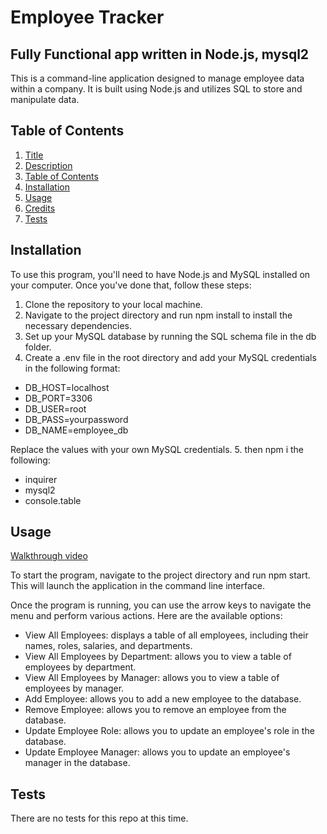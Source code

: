 # Employee Tracker

## Fully Functional app written in Node.js, mysql2

This is a command-line application designed to manage employee data within a company. It is built using Node.js and utilizes SQL to store and manipulate data.

## Table of Contents

1. [Title](#project-title)
2. [Description](#description)
3. [Table of Contents](#table-of-contents)
4. [Installation](#installation)
5. [Usage](#usage)
6. [Credits](#credits)
8. [Tests](#tests)


## Installation

To use this program, you'll need to have Node.js and MySQL installed on your computer. Once you've done that, follow these steps:

1. Clone the repository to your local machine.
2. Navigate to the project directory and run npm install to install the necessary dependencies.
3. Set up your MySQL database by running the SQL schema file in the db folder.
4. Create a .env file in the root directory and add your MySQL credentials in the following format:

* DB_HOST=localhost
* DB_PORT=3306
* DB_USER=root
* DB_PASS=yourpassword
* DB_NAME=employee_db

Replace the values with your own MySQL credentials.
5. then npm i the following: 
* inquirer
* mysql2
* console.table

## Usage

[Walkthrough video](https://drive.google.com/file/d/1LVwFcD5Q-mE4FlIxMwyiG9Zu_unxDDTm/view?usp=share_link)

To start the program, navigate to the project directory and run npm start. This will launch the application in the command line interface.

Once the program is running, you can use the arrow keys to navigate the menu and perform various actions. Here are the available options:

* View All Employees: displays a table of all employees, including their names, roles, salaries, and departments.
* View All Employees by Department: allows you to view a table of employees by department.
* View All Employees by Manager: allows you to view a table of employees by manager.
* Add Employee: allows you to add a new employee to the database.
* Remove Employee: allows you to remove an employee from the database.
* Update Employee Role: allows you to update an employee's role in the database.
* Update Employee Manager: allows you to update an employee's manager in the database.







## Tests

There are no tests for this repo at this time.
